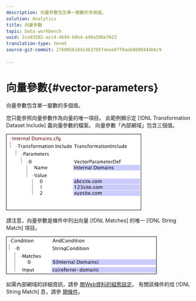 ```yaml
---
description: 向量參數包含單一變數的多個值。
solution: Analytics
title: 向量參數
topic: Data workbench
uuid: 2ca83502-acc4-4b94-b0e4-a48a596e7623
translation-type: tm+mt
source-git-commit: 27600561841db3705f4eee6ff0aeb8890444bbc9

---
```



# 向量參數{#vector-parameters}

向量參數包含單一變數的多個值。

您只能參照向量參數作為向量的唯一項目。 此範例顯示定 [!DNL Transformation Dataset Include] 義向量參數的檔案。 向量參數「內部網域」包含三個值。

![](assets/cfg_WebParameters_InternalDomains.png)

請注意，向量參數是條件中列出向量 [!DNL Matches] 的唯一 [!DNL String Match] 項目。

![](assets/cfg_Parameters_InternalDomains_Ref.png)

如需內部網域的詳細資訊，請參 [閱Web資料的組態設定](../../../../home/c-dataset-const-proc/c-config-web-data/c-config-web-data.md#concept-9a306b65483a484bb3f6f3c1d7e77519)。 有關該條件的信 [!DNL String Match] 息，請參 [閱條件](../../../../home/c-dataset-const-proc/c-conditions/c-abt-cond.md)。
